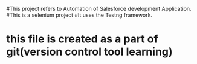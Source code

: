 #This project refers to Automation of Salesforce development Application.
#This is a selenium project
#It uses the Testng framework.
# this file is created as a part of git(version control tool learning)